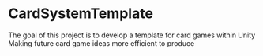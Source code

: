 # CardSystemTemplate
 The goal of this project is to develop a template for card games within Unity
 Making future card game ideas more efficient to produce 
